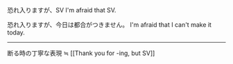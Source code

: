 恐れ入りますが、SV
I'm afraid that SV.

恐れ入りますが、今日は都合がつきません。
I'm afraid that I can't make it today.

---

断る時の丁寧な表現
≒ [[Thank you for -ing, but SV]] 

